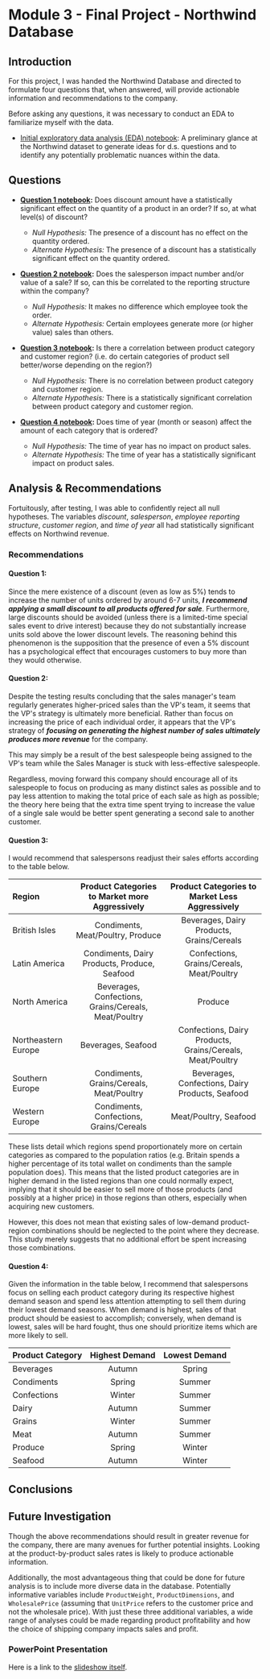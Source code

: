 
# Module 3 -  Final Project - Northwind Database


## Introduction

For this project, I was handed the Northwind Database and directed to formulate four questions that, when answered, will provide actionable information and recommendations to the company.

Before asking any questions, it was necessary to conduct an EDA to familiarize myself with the data.

* [Initial exploratory data analysis (EDA) notebook](initial_data_exploration.ipynb): A preliminary glance at the Northwind dataset to generate ideas for d.s. questions and to identify any potentially problematic nuances within the data.

## Questions

* **[Question 1 notebook](question_01.ipynb):** Does discount amount have a statistically significant effect on the quantity of a product in an order? If so, at what level(s) of discount?
    * *Null Hypothesis:* The presence of a discount has no effect on the quantity ordered.
    * *Alternate Hypothesis:* The presence of a discount has a statistically significant effect on the quantity ordered. 

* **[Question 2 notebook](question_02.ipynb):** Does the salesperson impact number and/or value of a sale? If so, can this be correlated to the reporting structure within the company?
    * *Null Hypothesis:* It makes no difference which employee took the order.
    * *Alternate Hypothesis:* Certain employees generate more (or higher value) sales than others.

* **[Question 3 notebook](question_03.ipynb):** Is there a correlation between product category and customer region? (i.e. do certain categories of product sell better/worse depending on the region?)
    * *Null Hypothesis:* There is no correlation between product category and customer region.
    * *Alternate Hypothesis:* There is a statistically significant correlation between product category and customer region.

* **[Question 4 notebook](question_04.ipynb):** Does time of year (month or season) affect the amount of each category that is ordered?
    * *Null Hypothesis:* The time of year has no impact on product sales.
    * *Alternate Hypothesis:* The time of year has a statistically significant impact on product sales.


## Analysis & Recommendations

Fortuitously, after testing, I was able to confidently reject all null hypotheses. The variables *discount*, *salesperson*, *employee reporting structure*, *customer region*, and *time of year* all had statistically significant effects on Northwind revenue. 

### Recommendations

#### Question 1:

Since the mere existence of a discount (even as low as 5%) tends to increase the number of units ordered by around 6-7 units, ***I  recommend applying a small discount to all products offered for sale***. Furthermore, large discounts should be avoided (unless there is a limited-time special sales event to drive interest) because they do not substantially increase units sold above the lower discount levels. The reasoning behind this phenomenon is the supposition that the presence of even a 5% discount has a psychological effect that encourages customers to buy more than they would otherwise.

#### Question 2:

Despite the testing results concluding that the sales manager's team regularly generates higher-priced sales than the VP's team, it seems that the VP's strategy is ultimately more beneficial. Rather than focus on increasing the price of each individual order, it appears that the VP's strategy of ***focusing on generating the highest number of sales ultimately produces more revenue*** for the company. 

This may simply be a result of the best salespeople being assigned to the VP's team while the Sales Manager is stuck with less-effective salespeople. 

Regardless, moving forward this company should encourage all of its salespeople to focus on producing as many distinct sales as possible and to pay less attention to making the total price of each sale as high as possible; the theory here being that the extra time spent trying to increase the value of a single sale would be better spent generating a second sale to another customer. 

#### Question 3:

I would recommend that salespersons readjust their sales efforts according to the table below. 

| Region | Product Categories to Market more Aggressively | Product Categories to Market Less Aggressively |
|:----- |:-----:|:-----:|
| British Isles | Condiments, Meat/Poultry, Produce | Beverages, Dairy Products, Grains/Cereals |
| Latin America | Condiments, Dairy Products, Produce, Seafood | Confections, Grains/Cereals, Meat/Poultry |
| North America | Beverages, Confections, Grains/Cereals, Meat/Poultry | Produce |
| Northeastern Europe | Beverages, Seafood | Confections, Dairy Products, Grains/Cereals, Meat/Poultry |
| Southern Europe | Condiments, Grains/Cereals, Meat/Poultry | Beverages, Confections, Dairy Products, Seafood |
| Western Europe | Condiments, Confections, Grains/Cereals | Meat/Poultry, Seafood |

These lists detail which regions spend proportionately more on certain categories as compared to the population ratios (e.g. Britain spends a higher percentage of its total wallet on condiments than the sample population does). This means that the listed product categories are in higher demand in the listed regions than one could normally expect, implying that it should be easier to sell more of those products (and possibly at a higher price) in those regions than others, especially when acquiring new customers.

However, this does not mean that existing sales of low-demand product-region combinations should be neglected to the point where they decrease. This study merely suggests that no additional effort be spent increasing those combinations.

#### Question 4:

Given the information in the table below, I recommend that salespersons focus on selling each product category during its respective highest demand season and spend less attention attempting to sell them during their lowest demand seasons. When demand is highest, sales of that product should be easiest to accomplish; conversely, when demand is lowest, sales will be hard fought, thus one should prioritize items which are more likely to sell.

| Product Category | Highest Demand | Lowest Demand |
|------|:------:|:-------:|
| Beverages | Autumn | Spring |
| Condiments | Spring | Summer |
| Confections | Winter | Summer |
| Dairy | Autumn | Summer |
| Grains | Winter | Summer |
| Meat | Autumn | Summer |
| Produce | Spring | Winter |
| Seafood | Autumn | Winter |


## Conclusions




## Future Investigation

Though the above recommendations should result in greater revenue for the company, there are many avenues for further potential insights. Looking at the product-by-product sales rates is likely to produce actionable information.

Additionally, the most advantageous thing that could be done for future analysis is to include more diverse data in the database. Potentially informative variables include `ProductWeight`, `ProductDimensions`, and `WholesalePrice` (assuming that `UnitPrice` refers to the customer price and not the wholesale price). With just these three additional variables, a wide range of analyses could be made regarding product profitability and how the choice of shipping company impacts sales and profit. 


### PowerPoint Presentation

Here is a link to the [slideshow itself]().


